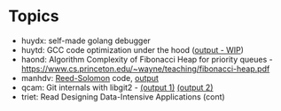 # Topics

- huydx: self-made golang debugger
- huytd: GCC code optimization under the hood ([output - WIP](https://thefullsnack.com/posts/compiler-optimization.html))
- haond: Algorithm Complexity of Fibonacci Heap for priority queues - https://www.cs.princeton.edu/~wayne/teaching/fibonacci-heap.pdf
- manhdv: [Reed-Solomon](https://en.wikipedia.org/wiki/Reed%E2%80%93Solomon_error_correction) code, [output](https://kipalog.com/posts/Ky-thuat-sua-loi-Reed---Solomon)
- qcam: Git internals with libgit2 - [(output 1)](https://quan-cam.com/posts/packfile-nguoi-hung-tham-lang-cua-git) [(output 2)](https://quan-cam.com/posts/git-lfs-chi-pheo-va-noi-chao-hanh-cua-thi-no)
- triet: Read Designing Data-Intensive Applications (cont)
